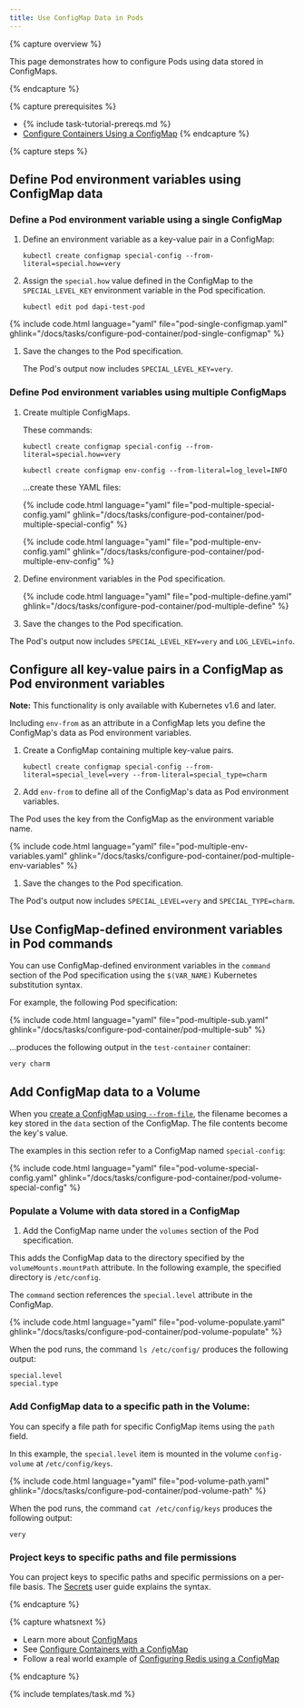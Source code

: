 ```yaml
---
title: Use ConfigMap Data in Pods
---
```


{% capture overview %}

This page demonstrates how to configure Pods using data stored in ConfigMaps.

{% endcapture %}

{% capture prerequisites %}
- {% include task-tutorial-prereqs.md %}
- [Configure Containers Using a ConfigMap](/docs/tasks/configure-pod-container/configmap/)
{% endcapture %}

{% capture steps %}

## Define Pod environment variables using ConfigMap data

### Define a Pod environment variable using a single ConfigMap

1. Define an environment variable as a key-value pair in a ConfigMap:

   ```shell
   kubectl create configmap special-config --from-literal=special.how=very
   ```

1. Assign the `special.how` value defined in the ConfigMap to the `SPECIAL_LEVEL_KEY` environment variable in the Pod specification.  

    ```shell
    kubectl edit pod dapi-test-pod
    ```

{% include code.html language="yaml" file="pod-single-configmap.yaml" ghlink="/docs/tasks/configure-pod-container/pod-single-configmap" %}

1. Save the changes to the Pod specification.

    The Pod's output now includes `SPECIAL_LEVEL_KEY=very`.

### Define Pod environment variables using multiple ConfigMaps

1. Create multiple ConfigMaps.

    These commands:

    ```shell
    kubectl create configmap special-config --from-literal=special.how=very

    kubectl create configmap env-config --from-literal=log_level=INFO
    ```

    ...create these YAML files:

    {% include code.html language="yaml" file="pod-multiple-special-config.yaml" ghlink="/docs/tasks/configure-pod-container/pod-multiple-special-config" %}

    {% include code.html language="yaml" file="pod-multiple-env-config.yaml" ghlink="/docs/tasks/configure-pod-container/pod-multiple-env-config" %}

1. Define environment variables in the Pod specification.   

    {% include code.html language="yaml" file="pod-multiple-define.yaml" ghlink="/docs/tasks/configure-pod-container/pod-multiple-define" %}

1. Save the changes to the Pod specification.

  The Pod's output now includes `SPECIAL_LEVEL_KEY=very` and `LOG_LEVEL=info`.

## Configure all key-value pairs in a ConfigMap as Pod environment variables

**Note:** This functionality is only available with Kubernetes v1.6 and later.

Including `env-from` as an attribute in a ConfigMap lets you define the ConfigMap's data as Pod environment variables.

1. Create a ConfigMap containing multiple key-value pairs.

    ```shell
    kubectl create configmap special-config --from-literal=special_level=very --from-literal=special_type=charm
    ```

1. Add `env-from` to define all of the ConfigMap's data as Pod environment variables.

  The Pod uses the key from the ConfigMap as the environment variable name.

  {% include code.html language="yaml" file="pod-multiple-env-variables.yaml" ghlink="/docs/tasks/configure-pod-container/pod-multiple-env-variables" %}

1. Save the changes to the Pod specification.

  The Pod's output now includes `SPECIAL_LEVEL=very` and `SPECIAL_TYPE=charm`.

## Use ConfigMap-defined environment variables in Pod commands  

You can use ConfigMap-defined environment variables in the `command` section of the Pod specification using the `$(VAR_NAME)` Kubernetes substitution syntax.

For example, the following Pod specification:

{% include code.html language="yaml" file="pod-multiple-sub.yaml" ghlink="/docs/tasks/configure-pod-container/pod-multiple-sub" %}

...produces the following output in the `test-container` container:

```shell
very charm
```

## Add ConfigMap data to a Volume

When you [create a ConfigMap using `--from-file`](/docs/tasks/configure-pod-container/configmap/#create-configmaps-from-files), the filename becomes a key stored in the `data` section of the ConfigMap. The file contents become the key's value.

The examples in this section refer to a ConfigMap named `special-config`:

{% include code.html language="yaml" file="pod-volume-special-config.yaml" ghlink="/docs/tasks/configure-pod-container/pod-volume-special-config" %}

### Populate a Volume with data stored in a ConfigMap

1. Add the ConfigMap name under the `volumes` section of the Pod specification.

  This adds the ConfigMap data to the directory specified by the `volumeMounts.mountPath` attribute. In the following example, the specified directory is `/etc/config`.

  The `command` section references the `special.level` attribute in the ConfigMap.

  {% include code.html language="yaml" file="pod-volume-populate.yaml" ghlink="/docs/tasks/configure-pod-container/pod-volume-populate" %}

When the pod runs, the command `ls /etc/config/` produces the following output:

```shell
special.level
special.type
```

### Add ConfigMap data to a specific path in the Volume:

You can specify a file path for specific ConfigMap items using the `path` field.

In this example, the `special.level` item is mounted in the volume `config-volume` at `/etc/config/keys`.

{% include code.html language="yaml" file="pod-volume-path.yaml" ghlink="/docs/tasks/configure-pod-container/pod-volume-path" %}

When the pod runs, the command `cat /etc/config/keys` produces the following output:

```shell
very
```

### Project keys to specific paths and file permissions

You can project keys to specific paths and specific permissions on a per-file
basis. The [Secrets](/docs/concepts/configuration/secret#using-secrets-as-files-from-a-pod) user guide explains the syntax.

{% endcapture %}

{% capture whatsnext %}
- Learn more about [ConfigMaps](/docs/concepts/concept-configmap)
- See [Configure Containers with a ConfigMap](/docs/tasks/configure-pod-container/configmap/)
- Follow a real world example of [Configuring Redis using a ConfigMap](/docs/tutorials/configuration/configure-redis-using-configmap/)

{% endcapture %}

{% include templates/task.md %}

